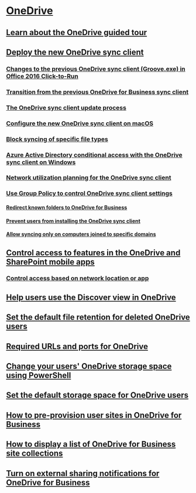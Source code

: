 ﻿
  

# [OneDrive](articles/onedrive.md)
## [Learn about the OneDrive guided tour](articles/learn-about-the-onedrive-guided-tour.md)
## [Deploy the new OneDrive sync client](articles/deploy-the-new-onedrive-sync-client.md)
### [Changes to the previous OneDrive sync client (Groove.exe) in Office 2016 Click-to-Run](articles/changes-to-the-previous-onedrive-sync-client-groove-exe-in-office-2016-click-to.md)
### [Transition from the previous OneDrive for Business sync client](articles/transition-from-the-previous-onedrive-for-business-sync-client.md)
### [The OneDrive sync client update process](articles/the-onedrive-sync-client-update-process.md)
### [Configure the new OneDrive sync client on macOS](articles/configure-the-new-onedrive-sync-client-on-macos.md)
### [Block syncing of specific file types](articles/block-syncing-of-specific-file-types.md)
### [Azure Active Directory conditional access with the OneDrive sync client on Windows](articles/azure-active-directory-conditional-access-with-the-onedrive-sync-client-on-windo.md)
### [Network utilization planning for the OneDrive sync client](articles/network-utilization-planning-for-the-onedrive-sync-client.md)
### [Use Group Policy to control OneDrive sync client settings](articles/use-group-policy-to-control-onedrive-sync-client-settings.md)
#### [Redirect known folders to OneDrive for Business](articles/redirect-known-folders-to-onedrive-for-business.md)
#### [Prevent users from installing the OneDrive sync client](articles/prevent-users-from-installing-the-onedrive-sync-client.md)
#### [Allow syncing only on computers joined to specific domains](articles/allow-syncing-only-on-computers-joined-to-specific-domains.md)
## [Control access to features in the OneDrive and SharePoint mobile apps](articles/control-access-to-features-in-the-onedrive-and-sharepoint-mobile-apps.md)
### [Control access based on network location or app](articles/control-access-based-on-network-location-or-app.md)
## [Help users use the Discover view in OneDrive](articles/help-users-use-the-discover-view-in-onedrive.md)
## [Set the default file retention for deleted OneDrive users](articles/set-the-default-file-retention-for-deleted-onedrive-users.md)
## [Required URLs and ports for OneDrive](articles/required-urls-and-ports-for-onedrive.md)
## [Change your users' OneDrive storage space using PowerShell](articles/change-your-users-onedrive-storage-space-using-powershell.md)
## [Set the default storage space for OneDrive users](articles/set-the-default-storage-space-for-onedrive-users.md)
## [How to pre-provision user sites in OneDrive for Business](articles/how-to-pre-provision-user-sites-in-onedrive-for-business.md)
## [How to display a list of OneDrive for Business site collections](articles/how-to-display-a-list-of-onedrive-for-business-site-collections.md)
## [Turn on external sharing notifications for OneDrive for Business](articles/turn-on-external-sharing-notifications-for-onedrive-for-business.md)

